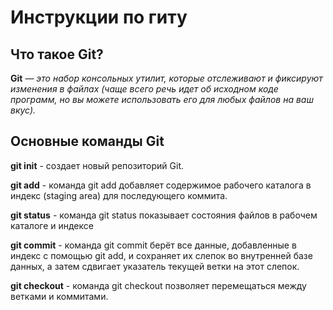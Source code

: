 # Инструкции по гиту

## Что такое Git?
__Git__ — *это набор консольных утилит, которые отслеживают и фиксируют изменения в файлах (чаще всего речь идет об исходном коде программ, но вы можете использовать его для любых файлов на ваш вкус).*

## Основные команды Git

__git init__ - создает новый репозиторий Git.

__git add__ - команда git add добавляет содержимое рабочего каталога в индекс (staging area) для последующего коммита.

__git status__ - команда git status показывает состояния файлов в рабочем каталоге и индексе

__git commit__ - команда git commit берёт все данные, добавленные в индекс с помощью git add, и сохраняет их слепок во внутренней базе данных, а затем сдвигает указатель текущей ветки на этот слепок.

__git checkout__ - команда git checkout позволяет перемещаться между ветками и коммитами.
